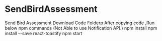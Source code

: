 # SendBirdAssessment
Send Bird Assessment
Download Code Folderp
After copying code ,Run below npm commands (Not Able to use Notification API.)
npm install
npm install --save react-toastify 
npm start
